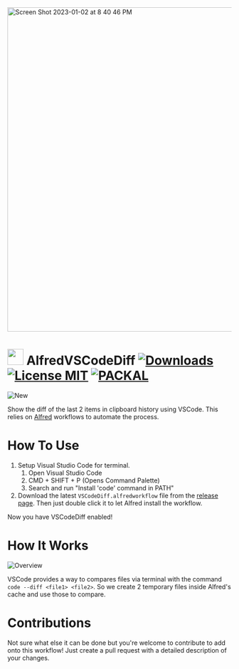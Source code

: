 <img width="729" alt="Screen Shot 2023-01-02 at 8 40 46 PM" src="https://user-images.githubusercontent.com/12219300/210301082-933ceea1-3cf3-412f-a264-b7b4b47f2bc7.png">

<h1>
  <img width=36 src='https://user-images.githubusercontent.com/12219300/166205750-cd113163-843b-450f-8bab-cb05c466a0c3.png'>
  AlfredVSCodeDiff
  <a href="https://github.com/logicxd/alfred-vscodediff/releases/latest/">
    <img alt="Downloads" src="https://img.shields.io/github/downloads/logicxd/alfred-vscodediff/total?color=green&label=Downloads"></a>
  <a href="https://github.com/logicxd/alfred-vscodediff/blob/main/LICENSE">
    <img alt="License MIT" src="https://img.shields.io/badge/license-MIT-green"></a>
  <a href="http://www.packal.org/workflow/vscodediff">
    <img alt="PACKAL" src="https://img.shields.io/badge/PACKAL--x.svg?style=social&color=purple"></a>
</h1>

![New](https://user-images.githubusercontent.com/12219300/166203149-ac18d56b-2262-4bda-93d9-f3647a616d54.gif)

Show the diff of the last 2 items in clipboard history using VSCode. This relies on [Alfred](https://www.alfredapp.com/) workflows to automate the process.

# How To Use

1. Setup Visual Studio Code for terminal. 
   1. Open Visual Studio Code
   2. CMD + SHIFT + P (Opens Command Palette)
   3. Search and run "Install 'code' command in PATH"
2. Download the latest `VSCodeDiff.alfredworkflow` file from the [release page](https://github.com/logicxd/alfred-vscodediff/releases). Then just double click it to let Alfred install the workflow.

Now you have VSCodeDiff enabled! 

# How It Works

![Overview](https://user-images.githubusercontent.com/12219300/166205888-6dac92fa-45b1-423e-a002-e07e024dd871.png)

VSCode provides a way to compares files via terminal with the command `code --diff <file1> <file2>`. So we create 2 temporary files inside Alfred's cache and use those to compare.

# Contributions

Not sure what else it can be done but you're welcome to contribute to add onto this workflow! Just create a pull request with a detailed description of your changes. 
